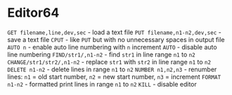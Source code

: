 Editor64
========
`GET filename,line,dev,sec` - load a text file
`PUT filename,n1-n2,dev,sec` - save a text file
`CPUT` - like `PUT` but with no unnecessary spaces in output file
`AUTO n` - enable auto line numbering with `n` increment
`AUTO` - disable auto line numbering
`FIND/str1/,n1-n2` - find `str1` in line range `n1` to `n2`
`CHANGE/str1/str2/,n1-n2` - replace `str1` with `str2` in line range `n1` to `n2`
`DELETE n1-n2` - delete lines in range `n1` to `n2`
`NUMBER n1,n2,n3` - renumber lines: `n1` = old start number, `n2` = new start number, `n3` = increment
`FORMAT n1-n2` - formatted print lines in range `n1` to `n2`
`KILL` - disable editor
